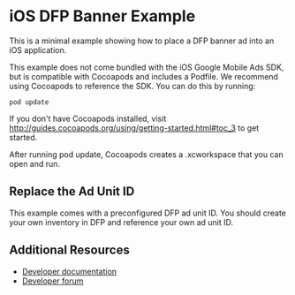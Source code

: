 iOS DFP Banner Example
======================
This is a minimal example showing how to place a DFP banner ad into an iOS
application.

This example does not come bundled with the iOS Google Mobile Ads SDK, but is
compatible with Cocoapods and includes a Podfile. We recommend using Cocoapods
to reference the SDK. You can do this by running:

`pod update`

If you don't have Cocoapods installed, visit
http://guides.cocoapods.org/using/getting-started.html#toc_3 to get started.

After running pod update, Cocoapods creates a .xcworkspace that you can open
and run.

Replace the Ad Unit ID
----------------------
This example comes with a preconfigured DFP ad unit ID. You should create your
own inventory in DFP and reference your own ad unit ID.

Additional Resources
--------------------
* [Developer documentation](https://developers.google.com/mobile-ads-sdk)
* [Developer forum](groups.google.com/group/google-admob-ads-sdk)